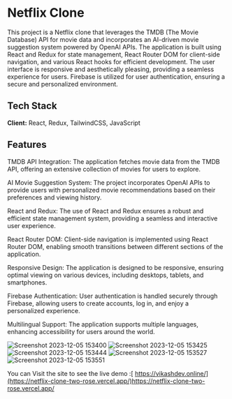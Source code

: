 
# Netflix Clone

This project is a Netflix clone that leverages the TMDB (The Movie Database) API for movie data and incorporates an AI-driven movie suggestion system powered by OpenAI APIs. The application is built using React and Redux for state management, React Router DOM for client-side navigation, and various React hooks for efficient development. The user interface is responsive and aesthetically pleasing, providing a seamless experience for users. Firebase is utilized for user authentication, ensuring a secure and personalized environment.


## Tech Stack

**Client:** React, Redux, TailwindCSS, JavaScript




## Features

TMDB API Integration: The application fetches movie data from the TMDB API, offering an extensive collection of movies for users to explore.

AI Movie Suggestion System: The project incorporates OpenAI APIs to provide users with personalized movie recommendations based on their preferences and viewing history.


React and Redux: The use of React and Redux ensures a robust and efficient state management system, providing a seamless and interactive user experience.

React Router DOM: Client-side navigation is implemented using React Router DOM, enabling smooth transitions between different sections of the application.

Responsive Design: The application is designed to be responsive, ensuring optimal viewing on various devices, including desktops, tablets, and smartphones.

Firebase Authentication: User authentication is handled securely through Firebase, allowing users to create accounts, log in, and enjoy a personalized experience.

Multilingual Support: The application supports multiple languages, enhancing accessibility for users around the world.



![Screenshot 2023-12-05 153400](https://github.com/Vikash174/Netflix-clone/assets/71267021/a1c1c27d-d680-4b03-8362-20ce8869a442)
![Screenshot 2023-12-05 153425](https://github.com/Vikash174/Netflix-clone/assets/71267021/2f196b6f-90b6-4dd3-b7e7-a353486e0558)
![Screenshot 2023-12-05 153444](https://github.com/Vikash174/Netflix-clone/assets/71267021/7c6e450e-8877-49da-a8e7-ba358723f9ff)
![Screenshot 2023-12-05 153527](https://github.com/Vikash174/Netflix-clone/assets/71267021/b50f40cd-ceab-4aed-baf4-2d2e79f3c9df)
![Screenshot 2023-12-05 153551](https://github.com/Vikash174/Netflix-clone/assets/71267021/f4d8bafc-af96-4185-a156-6c36c2e5cbd3)


You can Visit the site to see the live demo :[ https://vikashdev.online/](https://netflix-clone-two-rose.vercel.app/)https://netflix-clone-two-rose.vercel.app/



